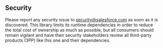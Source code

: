 ## Security

Please report any security issue to [security@salesforce.com](mailto:security@salesforce.com) as soon as it is discovered. This library limits its runtime dependencies in order to reduce the total cost of ownership as much as possible, but all consumers should remain vigilant and have their security stakeholders review all third-party products (3PP) like this one and their dependencies.
